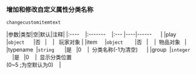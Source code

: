 ### 增加和修改自定义属性分类名称
`changecustomitemtext`

|参数|类型|空|默认|注释|
|:----    |:-------    |:--- |----|------      |
|play     |`object`      |否   |    |   玩家对象 |
|item     |`object`        |否   |    |  物品对象   |
|typename  |`string`       |是   |0    |  分类名称(-1为清空)      |
|group  |`integer`         |是   |0    |  显示分类位置<br />(0~5 ;为空默认为0)    |

